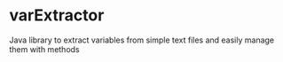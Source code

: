 # varExtractor
Java library to extract variables from simple text files and easily manage them with methods
